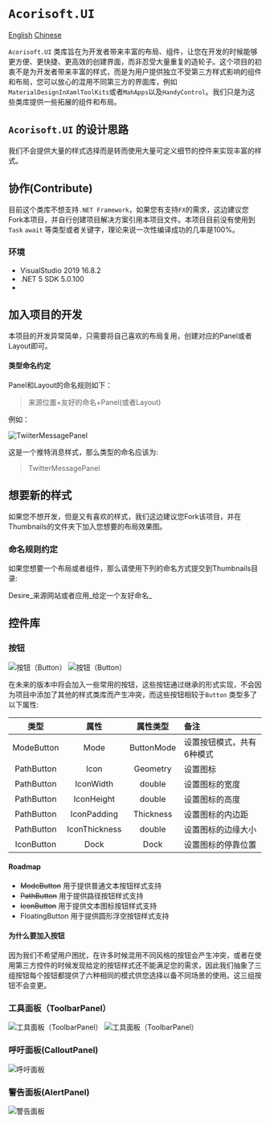 # `Acorisoft.UI`
[English](Readme-en.md) [Chinese](README.md)

`Acorisoft.UI` 类库旨在为开发者带来丰富的布局、组件，让您在开发的时候能够更方便、更快捷、更高效的创建界面，而非忍受大量重复的造轮子。这个项目的初衷不是为开发者带来丰富的样式，而是为用户提供独立不受第三方样式影响的组件和布局，您可以放心的混用不同第三方的界面库，例如`MaterialDesignInXamlToolKits`或者`MahApps`以及`HandyControl`。我们只是为这些类库提供一些拓展的组件和布局。

## `Acorisoft.UI` 的设计思路

我们不会提供大量的样式选择而是转而使用大量可定义细节的控件来实现丰富的样式。



## 协作(Contribute)

目前这个类库不想支持`.NET Framework`，如果您有支持`FX`的需求，这边建议您Fork本项目，并自行创建项目解决方案引用本项目文件。本项目目前没有使用到`Task` `await` 等类型或者关键字，理论来说一次性编译成功的几率是100%。

### 环境

* VisualStudio 2019 16.8.2
* .NET 5 SDK 5.0.100
* 



## 加入项目的开发

本项目的开发异常简单，只需要将自己喜欢的布局复用，创建对应的Panel或者Layout即可。

#### 类型命名约定

Panel和Layout的命名规则如下：

>  来源位置+友好的命名+Panel(或者Layout)

例如：

![TwiiterMessagePanel](Documentations/Desire_Twitter_Message_Panel.png)

这是一个推特消息样式，那么类型的命名应该为:

> TwitterMessagePanel



## 想要新的样式

如果您不想开发，但是又有喜欢的样式，我们这边建议您Fork该项目，并在Thumbnails的文件夹下加入您想要的布局效果图。

### 命名规则约定

如果您想要一个布局或者组件，那么请使用下列的命名方式提交到Thumbnails目录:

Desire_来源网站或者应用_给定一个友好命名_

## 控件库

### 按钮

![按钮（Button）](Thumbnails/Buttons.png)
![按钮（Button）](Thumbnails/Buttons.gif)

在未来的版本中将会加入一些常用的按钮，这些按钮通过继承的形式实现，不会因为项目中添加了其他的样式类库而产生冲突，而这些按钮相较于`Button` 类型多了以下属性:

|类型         |  属性          | 属性类型    | 备注                 |
|:----------:|:--------------:| :--------:|:---------------------|
| ModeButton | Mode           | ButtonMode| 设置按钮模式，共有6种模式|
| PathButton | Icon           | Geometry  | 设置图标              |
| PathButton | IconWidth      | double    | 设置图标的宽度         |
| PathButton | IconHeight     | double    | 设置图标的高度         |
| PathButton | IconPadding    | Thickness | 设置图标的内边距       |
| PathButton | IconThickness  | double    | 设置图标的边缘大小      |
| IconButton | Dock           | Dock      | 设置图标的停靠位置      |

#### Roadmap

* <del>ModeButton</del> 用于提供普通文本按钮样式支持
* <del>PathButton</del> 用于提供路径按钮样式支持
* <del>IconButton</del> 用于提供文本图标按钮样式支持
* FloatingButton 用于提供圆形浮空按钮样式支持

#### 为什么要加入按钮

因为我们不希望用户困扰，在许多时候混用不同风格的按钮会产生冲突，或者在使用第三方控件的时候发现给定的按钮样式还不能满足您的需求，因此我们抽象了三组按钮每个按钮都提供了六种相同的模式供您选择以备不同场景的使用。这三组按钮不会变更。

### 工具面板（ToolbarPanel）
![工具面板（ToolbarPanel）](Thumbnails/Panels.gif)
![工具面板（ToolbarPanel）](Thumbnails/ToolbarPanel.png)

### 呼吁面板(CalloutPanel)

![呼吁面板](Thumbnails/CalloutPanel.png)

### 警告面板(AlertPanel)

![警告面板](Thumbnails/AlertPanel.png)